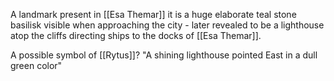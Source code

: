 A landmark present in [[Esa Themar]] it is a huge elaborate teal stone basilisk visible when approaching the city - later revealed to be a lighthouse atop the cliffs directing ships to the docks of [[Esa Themar]].

A possible symbol of [[Rytus]]? "A shining lighthouse pointed East in a dull green color"